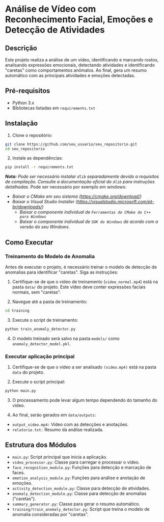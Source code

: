 # Análise de Vídeo com Reconhecimento Facial, Emoções e Detecção de Atividades

## Descrição

Este projeto realiza a análise de um vídeo, identificando e marcando rostos, analisando expressões emocionais, detectando atividades e identificando "caretas" como comportamentos anômalos. Ao final, gera um resumo automático com as principais atividades e emoções detectadas.

## Pré-requisitos

- Python 3.x
- Bibliotecas listadas em `requirements.txt`

## Instalação

1. Clone o repositório:

```bash
git clone https://github.com/seu_usuario/seu_repositorio.git
cd seu_repositorio
```

2. Instale as dependências:
```bash
pip install -r requirements.txt
```
_**Nota:** Pode ser necessário instalar `dlib` separadamente devido a requisitos de compilação. Consulte a documentação oficial do `dlib` para instruções detalhadas._
Pode ser necessário por exemplo em windows: 
- _Baixar o CMake em seu sistema (https://cmake.org/download/)_
- _Baixar o Visual Studio Installer (https://visualstudio.microsoft.com/pt-br/downloads/)_
  - _Baixar o componente individual de `Ferramentas do CMake do C++ para Windows`_
  - _Baixar o componente individual de `SDK do Windows` de acordo com a versão do seu Windows._


## Como Executar

### Treinamento do Modelo de Anomalia
Antes de executar o projeto, é necessário treinar o modelo de detecção de anomalias para identificar "caretas". Siga as instruções:
1. Certifique-se de que o vídeo de treinamento (`video_normal.mp4`) está na pasta `data/` do projeto. Este vídeo deve conter expressões faciais normais, sem "caretas".

2. Navegue até a pasta de treinamento:
```bash
cd training
```

3. Execute o script de treinamento:
```bash
python train_anomaly_detector.py
```

4. O modelo treinado será salvo na pasta `models/` como `anomaly_detector_model.pkl`.

### Executar aplicação principal
1. Certifique-se de que o vídeo a ser analisado `(video.mp4)` está na pasta `data` do projeto.

2. Execute o script principal:
```bash
python main.py
```

3. O processamento pode levar algum tempo dependendo do tamanho do vídeo.

4. Ao final, serão gerados em `data/outputs`:
- `output_video.mp4:` Vídeo com as detecções e anotações.
- `relatorio.txt:` Resumo da análise realizada.

## Estrutura dos Módulos
- `main.py`: Script principal que inicia a aplicação.
- `video_processor.py`: Classe para carregar e processar o vídeo.
- `face_recognition_module.py`: Funções para detecção e marcação de faces.
- `emotion_analysis_module.py`: Funções para análise e anotação de emoções.
- `activity_detection_module.py`: Classe para detecção de atividades.
- `anomaly_detection_module.py`: Classe para detecção de anomalias ("caretas").
- `summary_generator.py`: Classe para gerar o resumo automático.
- `training/train_anomaly_detector.py`: Script que treina o modelo de anomalia consideradas por "caretas".

